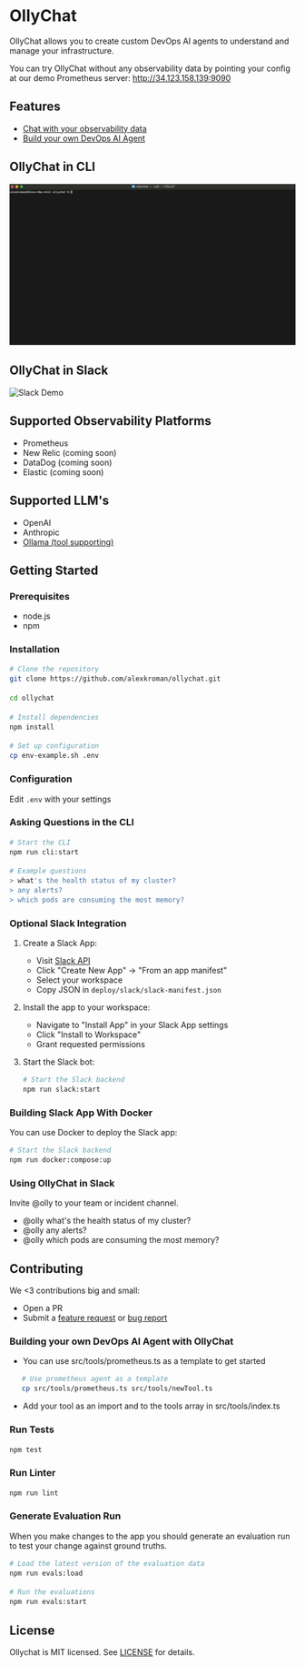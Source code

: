 # OllyChat

OllyChat allows you to create custom DevOps AI agents to understand and manage your infrastructure.

You can try OllyChat without any observability data by pointing your config at our demo Prometheus server: <http://34.123.158.139:9090>

## Features

- [Chat with your observability data](DEMO.md)
- [Build your own DevOps AI Agent](#building-your-own-devops-ai-agent-with-ollychat)

## OllyChat in CLI

![CLI Demo](https://raw.githubusercontent.com/alexkroman/ollychat/refs/heads/main/public/cli-demo-2.gif)

## OllyChat in Slack

![Slack Demo](https://github.com/alexkroman/ollychat/blob/main/public/slack-demo.gif?raw=true)

## Supported Observability Platforms

- Prometheus
- New Relic (coming soon)
- DataDog (coming soon)
- Elastic (coming soon)

## Supported LLM's

- OpenAI
- Anthropic
- [Ollama (tool supporting)](https://ollama.com/search?c=tools)

## Getting Started

### Prerequisites

- node.js
- npm

### Installation

```bash
# Clone the repository
git clone https://github.com/alexkroman/ollychat.git

cd ollychat

# Install dependencies
npm install

# Set up configuration
cp env-example.sh .env
```

### Configuration

Edit `.env` with your settings

### Asking Questions in the CLI

```bash
# Start the CLI
npm run cli:start

# Example questions
> what's the health status of my cluster?
> any alerts?
> which pods are consuming the most memory?
```

### Optional Slack Integration

1. Create a Slack App:
   - Visit [Slack API](https://api.slack.com/apps)
   - Click "Create New App" → "From an app manifest"
   - Select your workspace
   - Copy JSON in `deploy/slack/slack-manifest.json`

2. Install the app to your workspace:
   - Navigate to "Install App" in your Slack App settings
   - Click "Install to Workspace"
   - Grant requested permissions

3. Start the Slack bot:
  
   ```bash
   # Start the Slack backend
   npm run slack:start
   ```

### Building Slack App With Docker

You can use Docker to deploy the Slack app:

   ```bash
   # Start the Slack backend
   npm run docker:compose:up
   ```

### Using OllyChat in Slack

Invite @olly to your team or incident channel.

- @olly what's the health status of my cluster?
- @olly any alerts?
- @olly which pods are consuming the most memory?

## Contributing

We <3 contributions big and small:

- Open a PR
- Submit a [feature request](https://github.com/alexkroman/ollychat/issues/new) or [bug report](https://github.com/alexkroman/ollychat/issues/new)

### Building your own DevOps AI Agent with OllyChat

- You can use src/tools/prometheus.ts as a template to get started

```bash
   # Use prometheus agent as a template
   cp src/tools/prometheus.ts src/tools/newTool.ts
```

- Add your tool as an import and to the tools array in src/tools/index.ts

### Run Tests

```bash
npm test
```

### Run Linter

```bash
npm run lint
```

### Generate Evaluation Run

When you make changes to the app you should generate an evaluation run to test your change against ground truths.

```bash
# Load the latest version of the evaluation data
npm run evals:load

# Run the evaluations
npm run evals:start
```

## License

Ollychat is MIT licensed. See [LICENSE](LICENSE) for details.
